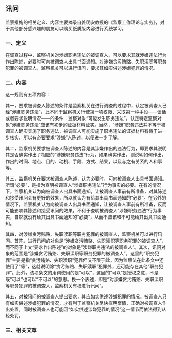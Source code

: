 ## 讯问

监察措施的相关定义、内容主要摘录自姜明安教授的《监察工作理论与实务》，对于其他部分感兴趣的朋友可以购买纸质版内容进行系统学习。

### 一、定义

在调查过程中，监察机关对涉嫌职务违法的被调查人，可以要求其就涉嫌违法行为作出陈述，必要时可向被调查人出具书面通知。对涉嫌贪污贿赂、失职渎职等职务犯罪的被调查人，监察机关可以进行讯问，要求其如实供述涉嫌犯罪的情况。

### 二、内容

这一规则有五项内容：

其一，要求被调查人陈述的条件是监察机关在进行调查的过程中，认定被调查人已经“涉嫌职务违法”，此不同于监察机关行使第一项权限、采取第一种手段——谈话或者要求说明情况——的条件：监察对象“可能发生职务违法”。认定特定监察对象“涉嫌职务违法”应该有初步的证据材料证实。当然，“涉嫌”职务违法并不等于被调查人确实实施了职务违法，被调查人可能实施了职务违法的证据材料有待于进一步核实，所以有必要要求“涉嫌”人陈述，以便进一步了解。

其二，监察机关要求被调查人陈述的内容是其涉嫌作出的违法行为，即要求其说明其是否确实作出了相应的“涉嫌职务违法”行为，如果确实作出，则说明如何作出，作出的时间、地点、目的、动机、手段、方式、结果，以及与之有关系的人和事等。

其三，监察机关在要求被调查人陈述，认为必要时，可向被调查人出具书面通知。所谓“必要”，是指为查明被调查人“涉嫌职务违法”行为事实的必要。在有的情况下，监察机关认为向被调查人出具书面通知，让被调查人事前有所准备，对其陈述和接受讯问会有更好的效果，所以就认为有给其出具书面通知的“必要”。在另外的情况下，监察机关认为向被调查人出具书面通知，让被调查人事前有所准备，反而可能影响其陈述和接受讯问的效果，不利于查明被调查人“涉嫌职务违法”行为事实，自然就没有给其出具书面通知的“必要”，从而不应该和不可能给其出具书面通知。

其四，对涉嫌贪污贿赂、失职渎职等职务犯罪的被调查人，监察机关可以进行讯问。首先，进行讯问的对象是“涉嫌贪污贿赂、失职渎职等职务犯罪的被调查人”，而不同于上文“要求作出陈述”的对象是“涉嫌职务违法的被调查人”。其次，讯问对象的范围是“涉嫌贪污贿赂、失职渎职等职务犯罪的被调查人”。这里的“职务犯罪”主要是指“贪污贿赂、失职渎职”犯罪但又不限于此，因为监察法在此条文中还使用了“等”，这就说明除“贪污贿赂、失职渎职”犯罪外，还可能存在其他“职务犯罪”。此外，该项条文的用词使用的是“可以”，这里的“可以”是授权之意，不是既“可以”也可以“不可以”的意思。换一个表述，即是“对涉嫌贪污贿赂、失职渎职等职务犯罪的被调查人，监察机关有权进行讯问”。

其五，对被讯问的被调查人提出要求，其应如实供述涉嫌犯罪的情况。被调查人只有如实供述涉嫌犯罪的情况，才有利于监察机关尽快查明案情，正确对被调查人作出处置。同时被调查人也可能因“如实供述涉嫌犯罪的情况”这一情节而依法得到从轻处罚。

### 三、相关文章

